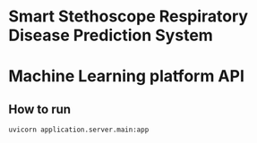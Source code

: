 # Smart Stethoscope Respiratory Disease Prediction System 
# Machine Learning platform API


## How to run

`uvicorn application.server.main:app`


